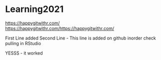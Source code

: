 # Learning2021
https://happygitwithr.com/
https://happygitwithr.com/https://happygitwithr.com/

First Line added
Second Line - This line is added on github inorder check pulling in RStudio

YESSS - it worked
